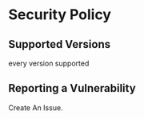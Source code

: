 # Security Policy

## Supported Versions

every version supported

## Reporting a Vulnerability
Create An Issue.
